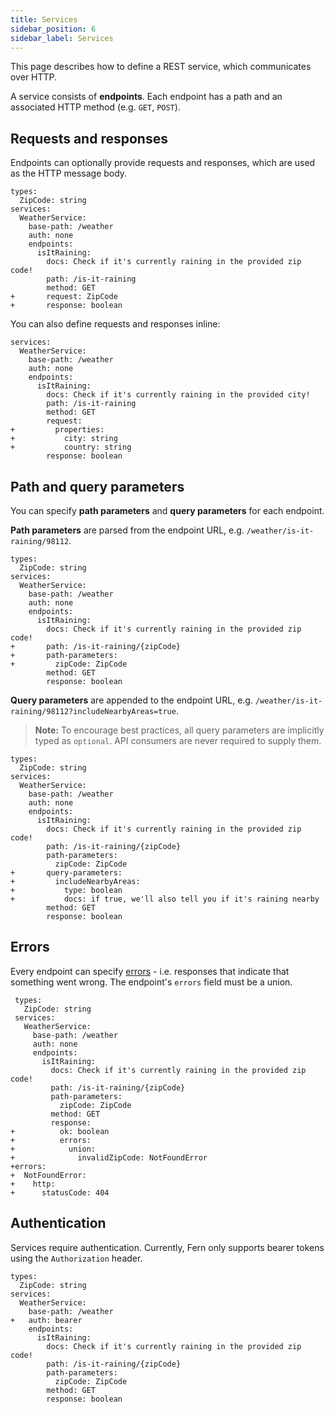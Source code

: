```yaml
---
title: Services
sidebar_position: 6
sidebar_label: Services
---
```


This page describes how to define a REST service, which communicates over HTTP.

A service consists of **endpoints**. Each endpoint has a path and an associated HTTP method (e.g. `GET`, `POST`).

## Requests and responses

Endpoints can optionally provide requests and responses, which are used as the HTTP message body.

```diff-yaml diff-highlight
types:
  ZipCode: string
services:
  WeatherService:
    base-path: /weather
    auth: none
    endpoints:
      isItRaining:
        docs: Check if it's currently raining in the provided zip code!
        path: /is-it-raining
        method: GET
+       request: ZipCode
+       response: boolean
```

You can also define requests and responses inline:

```diff-yaml diff-highlight
services:
  WeatherService:
    base-path: /weather
    auth: none
    endpoints:
      isItRaining:
        docs: Check if it's currently raining in the provided city!
        path: /is-it-raining
        method: GET
        request:
+         properties:
+           city: string
+           country: string
        response: boolean
```

## Path and query parameters

You can specify **path parameters** and **query parameters** for each endpoint.

**Path parameters** are parsed from the endpoint URL, e.g. `/weather/is-it-raining/98112`.

```diff-yaml diff-highlight
types:
  ZipCode: string
services:
  WeatherService:
    base-path: /weather
    auth: none
    endpoints:
      isItRaining:
        docs: Check if it's currently raining in the provided zip code!
+       path: /is-it-raining/{zipCode}
+       path-parameters:
+         zipCode: ZipCode
        method: GET
        response: boolean
```

**Query parameters** are appended to the endpoint URL, e.g. `/weather/is-it-raining/98112?includeNearbyAreas=true`.

> **Note:** To encourage best practices, all query parameters are implicitly typed as `optional`. API consumers are never required to supply them.

```diff-yaml diff-highlight
types:
  ZipCode: string
services:
  WeatherService:
    base-path: /weather
    auth: none
    endpoints:
      isItRaining:
        docs: Check if it's currently raining in the provided zip code!
        path: /is-it-raining/{zipCode}
        path-parameters:
          zipCode: ZipCode
+       query-parameters:
+         includeNearbyAreas:
+           type: boolean
+           docs: if true, we'll also tell you if it's raining nearby
        method: GET
        response: boolean
```

## Errors

Every endpoint can specify [errors](errors.md) - i.e. responses that indicate that something went wrong. The endpoint's `errors` field must be a union.

```diff-yaml diff-highlight
 types:
   ZipCode: string
 services:
   WeatherService:
     base-path: /weather
     auth: none
     endpoints:
       isItRaining:
         docs: Check if it's currently raining in the provided zip code!
         path: /is-it-raining/{zipCode}
         path-parameters:
           zipCode: ZipCode
         method: GET
         response:
+          ok: boolean
+          errors:
+            union:
+              invalidZipCode: NotFoundError
+errors:
+  NotFoundError:
+    http:
+      statusCode: 404
```

## Authentication

Services require authentication. Currently, Fern only supports bearer tokens using the `Authorization` header.

```diff-yaml diff-highlight
types:
  ZipCode: string
services:
  WeatherService:
    base-path: /weather
+   auth: bearer
    endpoints:
      isItRaining:
        docs: Check if it's currently raining in the provided zip code!
        path: /is-it-raining/{zipCode}
        path-parameters:
          zipCode: ZipCode
        method: GET
        response: boolean
```
